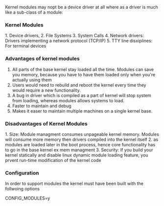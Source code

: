 Kernel modules may nopt be a device driver at all where as a driver is much like a sub-class of a module:
<h3>Kernel Modules</h3>
1. Device drivers,
2. File Systems
3. System Calls
4. Network drivers: Drivers implementing a network protocol (TCP/IP)
5. TTY line disxiplines: For terminal devices

<h3>Advantages of kernel modules</h3>

1. All parts of the base kernel stay loaded all the time. Modules can save you memory, because you have to have them loaded only when you're actually using them
2. Users would need to rebuild and reboot the kernel every time they would require a new functionality.
3. A bug in driver which is compiled as a part of kernel will stop system from loading, whereas modules allows systems to load.
4. Faster to maintain and debug
5.  Makes it easer to maintain multiple machines on a single kernel base.

<h3>Disadvantages of Kernel Modules</h3>
1.  Size: Module  managment consumes unpageable kernel memory. Modules will consume more memory then drivers compiled into the kernel itself
2. as modules are loaded later in the boot process, hence core functionality has to go in the base kernel ex mem managment
3.  Security: If you build your kernel statically and disable linux dynamic module loading feature, you prvent run-time modification of the kernel code

<h3>Configuration</h3>
In order to support modules the kernel must have been built with the follwoing options

CONFIG_MODULES=y





